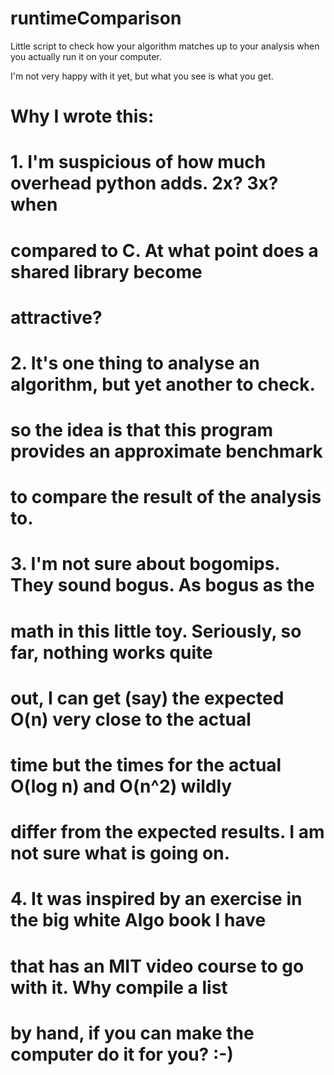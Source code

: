 # runtimeComparison
Little script to check how your algorithm matches up to your analysis when you actually run it on your computer.

I'm not very happy with it yet, but what you see is what you get.

# Why I wrote this:
#
# 1. I'm suspicious of how much overhead python adds.  2x?  3x? when
#    compared to C.  At what point does a shared library become
#    attractive?
#
# 2. It's one thing to analyse an algorithm, but yet another to check.
#    so the idea is that this program provides an approximate benchmark
#    to compare the result of the analysis to.
#
# 3. I'm not sure about bogomips.  They sound bogus.  As bogus as the
#    math in this little toy.  Seriously, so far, nothing works quite
#    out, I can get (say) the expected O(n) very close to the actual
#    time but the times for the actual O(log n) and O(n^2) wildly
#    differ from the expected results.  I am not sure what is going on.
#
# 4. It was inspired by an exercise in the big white Algo book I have
#    that has an MIT video course to go with it.  Why compile a list
#    by hand, if you can make the computer do it for you? :-)
